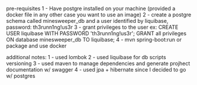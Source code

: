 pre-requisites
1 - Have postgre installed on your machine (provided a docker file in any other case you want to use an image)
2 - create a postgre schema called minesweeper_db and a user identified by liquibase, password: th3runn1ng!us3r
3 - grant privileges to the user ex:
	CREATE USER liquibase WITH PASSWORD 'th3runn1ng!us3r';
	GRANT all privileges ON database minesweeper_db TO liquibase;
4 - mvn spring-boot:run or package and use docker

additional notes:
1 - used lombok
2 - used liquibase for db scripts versioning
3 - used maven to manage dependencies and generate projhect documentation w/ swagger
4 - used jpa + hibernate since I decided to go w/ postgres	